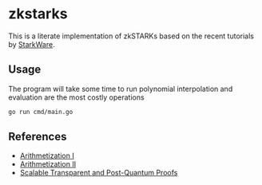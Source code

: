 # zkstarks

This is a literate implementation of zkSTARKs based on the recent tutorials
by [StarkWare](https://github.com/starkware-industries/stark101).

## Usage

The program will take some time to run polynomial interpolation and evaluation
are the most costly operations

```sh
go run cmd/main.go
```

## References

- [Arithmetization I](https://medium.com/starkware/arithmetization-i-15c046390862)
- [Arithmetization II](https://medium.com/starkware/arithmetization-ii-403c3b3f4355)
- [Scalable Transparent and Post-Quantum Proofs](https://eprint.iacr.org/2018/046)
